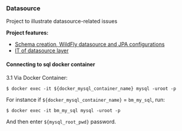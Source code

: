 ### Datasource

Project to illustrate datasource-related issues

**Project features:**
- [Schema creation, WildFly datasource and JPA configurations](schema/README.md)
- [IT of datasource layer](integration_tests/README.md)

#### Connecting to sql docker container

3.1 Via Docker Container:

`$ docker exec -it ${docker_mysql_container_name} mysql -uroot -p`

For instance if `${docker_mysql_container_name}` = `bm_my_sql`, run:

`$ docker exec -it bm_my_sql mysql -uroot -p`

And then enter `${mysql_root_pwd}` password.